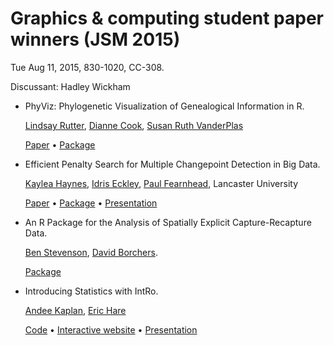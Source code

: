 # Graphics & computing student paper winners (JSM 2015)

Tue Aug 11, 2015, 830-1020, CC-308.

Discussant: Hadley Wickham

*   PhyViz: Phylogenetic Visualization of Genealogical Information in R. 
  
    [Lindsay Rutter](https://github.com/lrutter), 
    [Dianne Cook](http://dicook.github.io), 
    [Susan Ruth VanderPlas](https://github.com/srvanderplas)
  
    [Paper](https://github.com/lrutter/PhyVizPaper/raw/master/phyViz.pdf) •
    [Package](https://cran.rstudio.com/web/packages/ggenealogy)

*   Efficient Penalty Search for Multiple Changepoint Detection in Big Data.
   
    [Kaylea Haynes](http://www.lancs.ac.uk/~haynesk/), 
    [Idris Eckley](http://www.lancs.ac.uk/~eckley/),
    [Paul Fearnhead](http://www.maths.lancs.ac.uk/~fearnhea/), Lancaster University
     
    [Paper](http://arxiv.org/pdf/1412.3617) •
    [Package](https://cran.r-project.org/package=changepoint) •
    [Presentation](http://www.lancs.ac.uk/~haynesk/KayleaHaynes.pdf)

*   An R Package for the Analysis of Spatially Explicit Capture-Recapture Data.

    [Ben Stevenson](http://www.creem.st-and.ac.uk/bens/bcs.html),
    [David Borchers](http://www.creem.st-and.ac.uk/dlb/dlb.html).
    
    [Package](https://github.com/b-steve/admbsecr)
   
*   Introducing Statistics with IntRo.

    [Andee Kaplan](http://andeekaplan.com), [Eric Hare](http://erichare.me)
    
    [Code](https://github.com/gammarama/intRo) •
    [Interactive website](http://intro-stats.com) •
    [Presentation](http://gammarama.github.io/intRo/presentations/jsm-2015/andee/#1)
